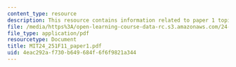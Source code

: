 ```yaml
---
content_type: resource
description: This resource contains information related to paper 1 topics.
file: /media/https%3A/open-learning-course-data-rc.s3.amazonaws.com/24-251-introduction-to-philosophy-of-language-fall-2011/4eac292af730b649684f6f6f9821a344_MIT24_251F11_paper1.pdf
file_type: application/pdf
resourcetype: Document
title: MIT24_251F11_paper1.pdf
uid: 4eac292a-f730-b649-684f-6f6f9821a344
---
```

